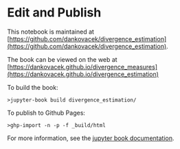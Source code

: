 # Edit and Publish

This notebook is maintained at [https://github.com/dankovacek/divergence_estimation](https://github.com/dankovacek/divergence_estimation).

The book can be viewed on the web at [https://dankovacek.github.io/divergence_measures](https://dankovacek.github.io/divergence_estimation)

To build the book:

```
>jupyter-book build divergence_estimation/
```

To publish to Github Pages:

```
>ghp-import -n -p -f _build/html
```

For more information, see the [jupyter book documentation](https://jupyterbook.org/en/stable/start/publish.html).
